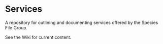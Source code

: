 
# Services

A repository for outlining and documenting services offered by the Species File Group.

See the Wiki for current content.
